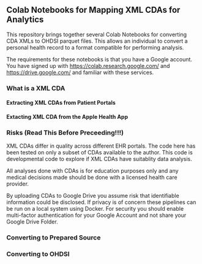 ## Colab Notebooks for Mapping XML CDAs for Analytics

This repository brings together several Colab Notebooks for converting CDA XMLs to OHDSI
parquet files. This allows an individual to convert a personal health record to a format 
compatible for performing analysis.

The requirements for these notebooks is that you have a Google account. You have signed up 
with  https://colab.research.google.com/ and https://drive.google.com/ and familiar with
these services.

### What is a XML CDA

#### Extracting XML CDAs from Patient Portals

#### Extacting XML CDA from the Apple Health App

### Risks (Read This Before Preceeding!!!)

XML CDAs differ in quality across different EHR portals. The code here has been tested on only a subset
of CDAs available to the author. This code is developmental code to explore if XML CDAs have suitablity
data analysis. 

All analyses done with CDAs is for education purposes only and any medical decisions made should be
done with a licensed health care provider.

By uploading CDAs to Google Drive you assume risk that identifiable information could be disclosed. If privacy is of concern
these pipelines can be run on a local system using Docker. For security you should enable multi-factor authentication
for your Google Account and not share your Google Drive Folder.

### Converting to Prepared Source


### Converting to OHDSI 

